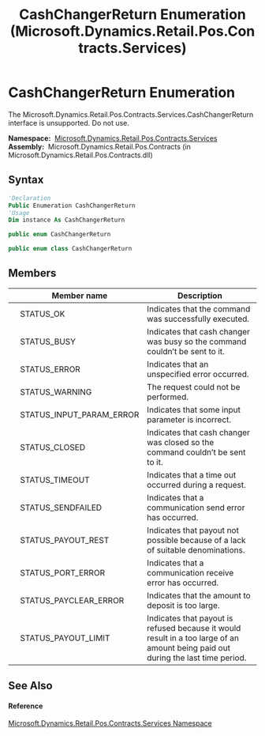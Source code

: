 ﻿---
title: CashChangerReturn Enumeration (Microsoft.Dynamics.Retail.Pos.Contracts.Services)
TOCTitle: CashChangerReturn Enumeration
ms:assetid: T:Microsoft.Dynamics.Retail.Pos.Contracts.Services.CashChangerReturn
ms:mtpsurl: https://technet.microsoft.com/en-us/library/microsoft.dynamics.retail.pos.contracts.services.cashchangerreturn(v=AX.60)
ms:contentKeyID: 47344309
ms.date: 05/18/2015
mtps_version: v=AX.60
f1_keywords:
- Microsoft.Dynamics.Retail.Pos.Contracts.Services.CashChangerReturn.STATUS_PAYOUT_LIMIT
- Microsoft.Dynamics.Retail.Pos.Contracts.Services.CashChangerReturn.STATUS_PAYCLEAR_ERROR
- Microsoft.Dynamics.Retail.Pos.Contracts.Services.CashChangerReturn.STATUS_INPUT_PARAM_ERROR
- Microsoft.Dynamics.Retail.Pos.Contracts.Services.CashChangerReturn
- Microsoft.Dynamics.Retail.Pos.Contracts.Services.CashChangerReturn.STATUS_ERROR
- Microsoft.Dynamics.Retail.Pos.Contracts.Services.CashChangerReturn.STATUS_OK
- Microsoft.Dynamics.Retail.Pos.Contracts.Services.CashChangerReturn.STATUS_PORT_ERROR
- Microsoft.Dynamics.Retail.Pos.Contracts.Services.CashChangerReturn.STATUS_WARNING
- Microsoft.Dynamics.Retail.Pos.Contracts.Services.CashChangerReturn.STATUS_TIMEOUT
- Microsoft.Dynamics.Retail.Pos.Contracts.Services.CashChangerReturn.STATUS_CLOSED
- Microsoft.Dynamics.Retail.Pos.Contracts.Services.CashChangerReturn.STATUS_PAYOUT_REST
- Microsoft.Dynamics.Retail.Pos.Contracts.Services.CashChangerReturn.STATUS_SENDFAILED
- Microsoft.Dynamics.Retail.Pos.Contracts.Services.CashChangerReturn.STATUS_BUSY
dev_langs:
- CSharp
- C++
- VB
---

# CashChangerReturn Enumeration

The Microsoft.Dynamics.Retail.Pos.Contracts.Services.CashChangerReturn interface is unsupported. Do not use.

**Namespace:**  [Microsoft.Dynamics.Retail.Pos.Contracts.Services](microsoft-dynamics-retail-pos-contracts-services-namespace.md)  
**Assembly:**  Microsoft.Dynamics.Retail.Pos.Contracts (in Microsoft.Dynamics.Retail.Pos.Contracts.dll)

## Syntax

``` vb
'Declaration
Public Enumeration CashChangerReturn
'Usage
Dim instance As CashChangerReturn
```

``` csharp
public enum CashChangerReturn
```

``` c++
public enum class CashChangerReturn
```

## Members

<table>
<thead>
<tr class="header">
<th></th>
<th>Member name</th>
<th>Description</th>
</tr>
</thead>
<tbody>
<tr class="odd">
<td></td>
<td>STATUS_OK</td>
<td>Indicates that the command was successfully executed.</td>
</tr>
<tr class="even">
<td></td>
<td>STATUS_BUSY</td>
<td>Indicates that cash changer was busy so the command couldn’t be sent to it.</td>
</tr>
<tr class="odd">
<td></td>
<td>STATUS_ERROR</td>
<td>Indicates that an unspecified error occurred.</td>
</tr>
<tr class="even">
<td></td>
<td>STATUS_WARNING</td>
<td>The request could not be performed.</td>
</tr>
<tr class="odd">
<td></td>
<td>STATUS_INPUT_PARAM_ERROR</td>
<td>Indicates that some input parameter is incorrect.</td>
</tr>
<tr class="even">
<td></td>
<td>STATUS_CLOSED</td>
<td>Indicates that cash changer was closed so the command couldn’t be sent to it.</td>
</tr>
<tr class="odd">
<td></td>
<td>STATUS_TIMEOUT</td>
<td>Indicates that a time out occurred during a request.</td>
</tr>
<tr class="even">
<td></td>
<td>STATUS_SENDFAILED</td>
<td>Indicates that a communication send error has occurred.</td>
</tr>
<tr class="odd">
<td></td>
<td>STATUS_PAYOUT_REST</td>
<td>Indicates that payout not possible because of a lack of suitable denominations.</td>
</tr>
<tr class="even">
<td></td>
<td>STATUS_PORT_ERROR</td>
<td>Indicates that a communication receive error has occurred.</td>
</tr>
<tr class="odd">
<td></td>
<td>STATUS_PAYCLEAR_ERROR</td>
<td>Indicates that the amount to deposit is too large.</td>
</tr>
<tr class="even">
<td></td>
<td>STATUS_PAYOUT_LIMIT</td>
<td>Indicates that payout is refused because it would result in a too large of an amount being paid out during the last time period.</td>
</tr>
</tbody>
</table>


## See Also

#### Reference

[Microsoft.Dynamics.Retail.Pos.Contracts.Services Namespace](microsoft-dynamics-retail-pos-contracts-services-namespace.md)

